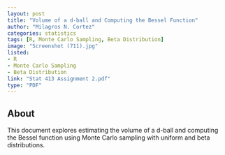 ```yaml
---
layout: post
title: "Volume of a d-ball and Computing the Bessel Function"
author: "Milagros N. Cortez"
categories: statistics
tags: [R, Monte Carlo Sampling, Beta Distribution]
image: "Screenshot (711).jpg"
listed:
- R
- Monte Carlo Sampling
- Beta Distribution
link: "Stat 413 Assignment 2.pdf"
type: "PDF"
---
```


## About

This document explores estimating the volume of a d-ball and computing the Bessel function using Monte Carlo sampling with uniform and beta distributions.
